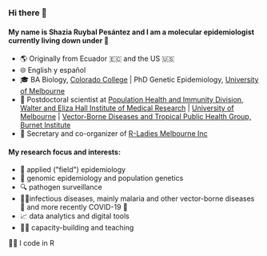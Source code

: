 ### Hi there 👋

#### My name is Shazia Ruybal Pesántez and I am a molecular epidemiologist currently living down under 🦘

- 🌎 Originally from Ecuador 🇪🇨 and the US 🇺🇸
- 🌐 English y español
- 🎓 BA Biology, [Colorado College](https://coloradocollege.edu) | PhD Genetic Epidemiology, [University of Melbourne](https://unimelb.edu.au)
- 📍 Postdoctoral scientist at [Population Health and Immunity Division, Walter and Eliza Hall Institute of Medical Research](https://wehi.edu.au/people/ivo-mueller) | [University of Melbourne](https://unimelb.edu.au) | [Vector-Borne Diseases and Tropical Public Health Group, Burnet Institute](https://www.burnet.edu.au/people/701_shazia_ruybal)
- 💜 Secretary and co-organizer of [R-Ladies Melbourne Inc](https://twitter.com/rladiesmelb)

#### My research focus and interests:
- 🤝 applied ("field") epidemiology
- 🧬 genomic epidemiology and population genetics
- 🔍 pathogen surveillance
- 👩‍🔬infectious diseases, mainly malaria and other vector-borne diseases 🦟 and more recently COVID-19 🦠
- 📈 data analytics and digital tools
- 👩‍🏫 capacity-building and teaching

👩‍💻 I code in R

